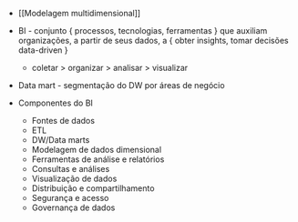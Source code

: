 * [[Modelagem multidimensional]]

* BI - conjunto { processos, tecnologias, ferramentas } que auxiliam organizações, a partir de seus dados, a { obter insights, tomar decisões data-driven }
	* coletar > organizar > analisar > visualizar
* Data mart - segmentação do DW por áreas de negócio
* Componentes do BI
	* Fontes de dados
	* ETL
	* DW/Data marts
	* Modelagem de dados dimensional
	* Ferramentas de análise e relatórios
	* Consultas e análises
	* Visualização de dados
	* Distribuição e compartilhamento
	* Segurança e acesso
	* Governança de dados